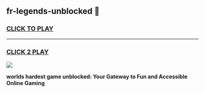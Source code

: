 
## fr-legends-unblocked 👋
<h3>
<a href="https://premium.freeplayer.one?title=fr-legends-unblocked&ref=14F">CLICK TO PLAY</a></h3>
<hr>

<h3>
<a href="https://premium.freeplayer.one?title=fr-legends-unblocked&ref=14F">CLICK 2 PLAY</a>
  
</h3>

<a href="https://premium.freeplayer.one?title=fr-legends-unblocked&ref=12F/"><img src="https://clearcache.store/games.png"></a>


**worlds hardest game unblocked: Your Gateway to Fun and Accessible Online Gaming**
